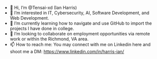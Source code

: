 - 👋 Hi, I’m @Tensai-xd (Ian Harris)
- 👀 I’m interested in IT, Cybersecurity, AI, Software Development, and Web Development.
- 🌱 I’m currently learning how to navigate and use GitHub to import the projects I have done in college.
- 💞️ I’m looking to collaborate on employment opportunities via remote work or within the Richmond, VA area.
- 📫 How to reach me: You may connect with me on Linkedin here and shoot me a DM: https://www.linkedin.com/in/harris-ian/

<!---
Tensai-xd/Tensai-xd is a ✨ special ✨ repository because its `README.md` (this file) appears on your GitHub profile.
You can click the Preview link to take a look at your changes.
--->
